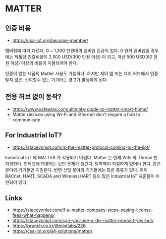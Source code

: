 # MATTER

## 인증 비용
* https://csa-iot.org/become-member/

멤버쉽에 따라 다르다. 0 ~ 1,300 만원대의 멤버쉽 등급이 있다.
0 원의 멤버쉽일 경우에는 제품당 인증비용이 2,500 USD(300 만원 이상) 이 되고,
매년 500 USD(60 만원 이상) 이상의 비용이 지불되어야 한다.

인증이 없는 제품의 Matter 사용도 가능하다.
하지만 제어 앱 또는 제어 허브에서 인증 받지 않은, 신뢰할수 없는 기기라는 경고가 발생하게 된다.

## 전용 허브 없이 동작?
* https://www.safewise.com/ultimate-guide-to-matter-smart-home/
* Matter devices using Wi-Fi and Ethernet don't require a hub to communicate

## For Industrial IoT?
* https://staceyoniot.com/is-the-matter-protocol-coming-to-the-iiot/

Industrial IoT 에 MATTER 가 적용되기 어렵다.
Matter 는 현재 WiFi 와 Thread 만 지원한다. 인터넷에 연결되는 보안 문제가 생긴다. 방화벽이 적절하게 있어야 한다.
좁은 분야의 기기들만 지원한다. 반면 산업 분야의 기기들에는 많은 종류가 있다.
이미 BACnet, HART, SCADA and WirelessHART 등의 많은 Industrial IoT 표준들이 마련되어 있다.

## Links
* https://staceyoniot.com/if-a-matter-company-stops-paying-license-fees-what-happens/
* https://staceyoniot.com/can-you-use-a-diy-matter-product-yes-but/
* https://brunch.co.kr/@iotstlabs/226
* https://csa-iot.org/all-solutions/matter/
